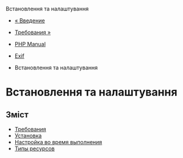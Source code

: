 Встановлення та налаштування

-   [« Введение](intro.exif.html)
    
-   [Требования »](exif.requirements.html)
    
-   [PHP Manual](index.html)
    
-   [Exif](book.exif.html)
    
-   Встановлення та налаштування
    

# Встановлення та налаштування

## Зміст

-   [Требования](exif.requirements.html)
-   [Установка](exif.installation.html)
-   [Настройка во время выполнения](exif.configuration.html)
-   [Типы ресурсов](exif.resources.html)